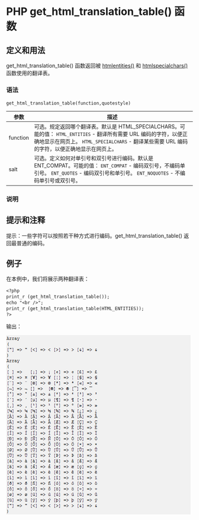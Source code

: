 # PHP get_html_translation_table() 函数



## 定义和用法

get_html_translation_table() 函数返回被 [htmlentities()](/php/func_string_htmlentities.asp "PHP htmlentities() 函数") 和 [htmlspecialchars()](/php/func_string_htmlspecialchars.asp "PHP htmlspecialchars() 函数") 函数使用的翻译表。

### 语法

```
get_html_translation_table(function,quotestyle)
```

| 参数 | 描述 |
| --- | --- |
| function | 可选。规定返回哪个翻译表。默认是 HTML_SPECIALCHARS。可能的值：   `HTML_ENTITIES` - 翻译所有需要 URL 编码的字符，以便正确地显示在网页上。   `HTML_SPECIALCHARS` - 翻译某些需要 URL 编码的字符，以便正确地显示在网页上。 |
| salt | 可选。定义如何对单引号和双引号进行编码。默认是 ENT_COMPAT。可能的值：   `ENT_COMPAT` - 编码双引号，不编码单引号。   `ENT_QUOTES` - 编码双引号和单引号。   `ENT_NOQUOTES` - 不编码单引号或双引号。 |

### 说明

## 提示和注释

提示：一些字符可以按照若干种方式进行编码。get_html_translation_table() 返回最普通的编码。

## 例子

在本例中，我们将展示两种翻译表：

```
<?php
print_r (get_html_translation_table());
echo "<br />";
print_r (get_html_translation_table(HTML_ENTITIES));
?>
```

输出：

![get_html_translation_tabl example](../img/ct_get_html_translation_table.gif)
